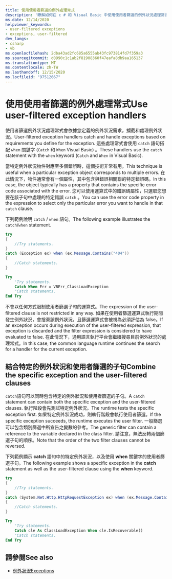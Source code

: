 ```yaml
---
title: 使用使用者篩選的例外處理常式
description: '瞭解如何在 c # 和 Visual Basic 中使用使用者篩選的例外狀況處理常式。'
ms.date: 12/14/2020
helpviewer_keywords:
- user-filtered exceptions
- exceptions, user-filtered
dev_langs:
- csharp
- vb
ms.openlocfilehash: 2dba43ad2fc685a6555ab43fc973814fd7f359a3
ms.sourcegitcommit: d0990c1c1ab2f81908360f47eafa8db9aa165137
ms.translationtype: MT
ms.contentlocale: zh-TW
ms.lasthandoff: 12/15/2020
ms.locfileid: "97512667"
---
```

# <a name="use-user-filtered-exception-handlers"></a><span data-ttu-id="338ca-103">使用使用者篩選的例外處理常式</span><span class="sxs-lookup"><span data-stu-id="338ca-103">Use user-filtered exception handlers</span></span>

<span data-ttu-id="338ca-104">使用者篩選例外狀況處理常式會依據您定義的例外狀況需求，攔截和處理例外狀況。</span><span class="sxs-lookup"><span data-stu-id="338ca-104">User-filtered exception handlers catch and handle exceptions based on requirements you define for the exception.</span></span> <span data-ttu-id="338ca-105">這些處理常式會使用 `catch` 語句搭配 `when` 關鍵字 (`Catch` 和 `When` Visual Basic) 。</span><span class="sxs-lookup"><span data-stu-id="338ca-105">These handlers use the `catch` statement with the `when` keyword (`Catch` and `When` in Visual Basic).</span></span>  
  
 <span data-ttu-id="338ca-106">當特定例外狀況物件對應至多個錯誤時，這個技術非常有用。</span><span class="sxs-lookup"><span data-stu-id="338ca-106">This technique is useful when a particular exception object corresponds to multiple errors.</span></span> <span data-ttu-id="338ca-107">在此情況下，物件通常會有一個屬性，其中包含與錯誤相關聯的特定錯誤碼。</span><span class="sxs-lookup"><span data-stu-id="338ca-107">In this case, the object typically has a property that contains the specific error code associated with the error.</span></span> <span data-ttu-id="338ca-108">您可以使用運算式中的錯誤碼屬性，只選取您想要在該子句中處理的特定錯誤 `catch` 。</span><span class="sxs-lookup"><span data-stu-id="338ca-108">You can use the error code property in the expression to select only the particular error you want to handle in that `catch` clause.</span></span>  
  
 <span data-ttu-id="338ca-109">下列範例說明 `catch` / `when` 語句。</span><span class="sxs-lookup"><span data-stu-id="338ca-109">The following example illustrates the `catch`/`when` statement.</span></span>

```csharp
try
{
    //Try statements.  
}
catch (Exception ex) when (ex.Message.Contains("404"))
{
    //Catch statements.
}
```  
  
```vb
Try  
    'Try statements.  
    Catch When Err = VBErr_ClassLoadException
    'Catch statements.
End Try  
```  
  
 <span data-ttu-id="338ca-110">不會以任何方式限制使用者篩選子句的運算式。</span><span class="sxs-lookup"><span data-stu-id="338ca-110">The expression of the user-filtered clause is not restricted in any way.</span></span> <span data-ttu-id="338ca-111">如果在使用者篩選運算式執行期間發生例外狀況，會捨棄該例外狀況，且篩選運算式會被視為必須評估為 false。</span><span class="sxs-lookup"><span data-stu-id="338ca-111">If an exception occurs during execution of the user-filtered expression, that exception is discarded and the filter expression is considered to have evaluated to false.</span></span> <span data-ttu-id="338ca-112">在此情況下，通用語言執行平台會繼續搜尋目前例外狀況的處理常式。</span><span class="sxs-lookup"><span data-stu-id="338ca-112">In this case, the common language runtime continues the search for a handler for the current exception.</span></span>  
  
## <a name="combine-the-specific-exception-and-the-user-filtered-clauses"></a><span data-ttu-id="338ca-113">結合特定的例外狀況和使用者篩選的子句</span><span class="sxs-lookup"><span data-stu-id="338ca-113">Combine the specific exception and the user-filtered clauses</span></span>  

 <span data-ttu-id="338ca-114">`catch`語句可以同時包含特定的例外狀況和使用者篩選的子句。</span><span class="sxs-lookup"><span data-stu-id="338ca-114">A `catch` statement can contain both the specific exception and the user-filtered clauses.</span></span> <span data-ttu-id="338ca-115">執行階段會先測試特定例外狀況。</span><span class="sxs-lookup"><span data-stu-id="338ca-115">The runtime tests the specific exception first.</span></span> <span data-ttu-id="338ca-116">如果特定例外狀況成功，則執行階段會執行使用者篩選。</span><span class="sxs-lookup"><span data-stu-id="338ca-116">If the specific exception succeeds, the runtime executes the user filter.</span></span> <span data-ttu-id="338ca-117">一般篩選可以包含類別篩選中所宣告之變數的參考。</span><span class="sxs-lookup"><span data-stu-id="338ca-117">The generic filter can contain a reference to the variable declared in the class filter.</span></span> <span data-ttu-id="338ca-118">請注意，無法反轉兩個篩選子句的順序。</span><span class="sxs-lookup"><span data-stu-id="338ca-118">Note that the order of the two filter clauses cannot be reversed.</span></span>  
  
 <span data-ttu-id="338ca-119">下列範例顯示 **catch** 語句中的特定例外狀況，以及使用 **when** 關鍵字的使用者篩選子句。</span><span class="sxs-lookup"><span data-stu-id="338ca-119">The following example shows a specific exception in the **catch** statement as well as the user-filtered clause using the **when** keyword.</span></span>  
  
```csharp
try
{
    //Try statements.  
}
catch (System.Net.Http.HttpRequestException ex) when (ex.Message.Contains("404"))
{
    //Catch statements.
}
```  
  
```vb
Try  
    'Try statements.
    Catch cle As ClassLoadException When cle.IsRecoverable()  
    'Catch statements.
End Try  
```  

## <a name="see-also"></a><span data-ttu-id="338ca-120">請參閱</span><span class="sxs-lookup"><span data-stu-id="338ca-120">See also</span></span>

- [<span data-ttu-id="338ca-121">例外狀況</span><span class="sxs-lookup"><span data-stu-id="338ca-121">Exceptions</span></span>](index.md)
